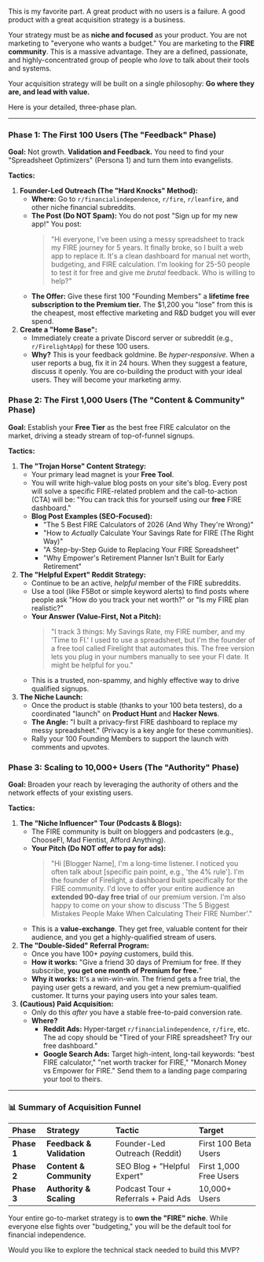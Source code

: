 This is my favorite part. A great product with no users is a failure. A good product with a great acquisition strategy is a business.

Your strategy must be as **niche and focused** as your product. You are not marketing to "everyone who wants a budget." You are marketing to the **FIRE community**. This is a massive advantage. They are a defined, passionate, and highly-concentrated group of people who _love_ to talk about their tools and systems.

Your acquisition strategy will be built on a single philosophy: **Go where they are, and lead with value.**

Here is your detailed, three-phase plan.

---

### Phase 1: The First 100 Users (The "Feedback" Phase)

**Goal:** Not growth. **Validation and Feedback.** You need to find your "Spreadsheet Optimizers" (Persona 1) and turn them into evangelists.

**Tactics:**

1.  **Founder-Led Outreach (The "Hard Knocks" Method):**
    - **Where:** Go to `r/financialindependence`, `r/fire`, `r/leanfire`, and other niche financial subreddits.
    - **The Post (Do NOT Spam):** You do not post "Sign up for my new app!" You post:
      > "Hi everyone, I've been using a messy spreadsheet to track my FIRE journey for 5 years. It finally broke, so I built a web app to replace it. It's a clean dashboard for manual net worth, budgeting, and FIRE calculation. I'm looking for 25-50 people to test it for free and give me _brutal_ feedback. Who is willing to help?"
    - **The Offer:** Give these first 100 "Founding Members" a **lifetime free subscription to the Premium tier.** The $1,200 you "lose" from this is the cheapest, most effective marketing and R&D budget you will ever spend.
2.  **Create a "Home Base":**
    - Immediately create a private Discord server or subreddit (e.g., `r/FirelightApp`) for these 100 users.
    - **Why?** This is your feedback goldmine. Be _hyper-responsive_. When a user reports a bug, fix it in 24 hours. When they suggest a feature, discuss it openly. You are co-building the product with your ideal users. They will become your marketing army.

### Phase 2: The First 1,000 Users (The "Content & Community" Phase)

**Goal:** Establish your **Free Tier** as the best free FIRE calculator on the market, driving a steady stream of top-of-funnel signups.

**Tactics:**

1.  **The "Trojan Horse" Content Strategy:**
    - Your primary lead magnet is your **Free Tool**.
    - You will write high-value blog posts on your site's blog. Every post will solve a specific FIRE-related problem and the call-to-action (CTA) will be: "You can track this for yourself using our **free** FIRE dashboard."
    - **Blog Post Examples (SEO-Focused):**
      - "The 5 Best FIRE Calculators of 2026 (And Why They're Wrong)"
      - "How to _Actually_ Calculate Your Savings Rate for FIRE (The Right Way)"
      - "A Step-by-Step Guide to Replacing Your FIRE Spreadsheet"
      - "Why Empower's Retirement Planner Isn't Built for Early Retirement"
2.  **The "Helpful Expert" Reddit Strategy:**
    - Continue to be an active, _helpful_ member of the FIRE subreddits.
    - Use a tool (like F5Bot or simple keyword alerts) to find posts where people ask "How do you track your net worth?" or "Is my FIRE plan realistic?"
    - **Your Answer (Value-First, Not a Pitch):**
      > "I track 3 things: My Savings Rate, my FIRE number, and my 'Time to FI.' I used to use a spreadsheet, but I'm the founder of a free tool called Firelight that automates this. The free version lets you plug in your numbers manually to see your FI date. It might be helpful for you."
    - This is a trusted, non-spammy, and highly effective way to drive qualified signups.
3.  **The Niche Launch:**
    - Once the product is stable (thanks to your 100 beta testers), do a coordinated "launch" on **Product Hunt** and **Hacker News**.
    - **The Angle:** "I built a privacy-first FIRE dashboard to replace my messy spreadsheet." (Privacy is a key angle for these communities).
    - Rally your 100 Founding Members to support the launch with comments and upvotes.

### Phase 3: Scaling to 10,000+ Users (The "Authority" Phase)

**Goal:** Broaden your reach by leveraging the authority of others and the network effects of your existing users.

**Tactics:**

1.  **The "Niche Influencer" Tour (Podcasts & Blogs):**
    - The FIRE community is built on bloggers and podcasters (e.g., ChooseFI, Mad Fientist, Afford Anything).
    - **Your Pitch (Do NOT offer to pay for ads):**
      > "Hi [Blogger Name], I'm a long-time listener. I noticed you often talk about [specific pain point, e.g., 'the 4% rule']. I'm the founder of Firelight, a dashboard built specifically for the FIRE community. I'd love to offer your entire audience an **extended 90-day free trial** of our premium version. I'm also happy to come on your show to discuss 'The 5 Biggest Mistakes People Make When Calculating Their FIRE Number'."
    - This is a **value-exchange**. They get free, valuable content for their audience, and you get a highly-qualified stream of users.
2.  **The "Double-Sided" Referral Program:**
    - Once you have 100+ _paying_ customers, build this.
    - **How it works:** "Give a friend 30 days of Premium for free. If they subscribe, **you get one month of Premium for free.**"
    - **Why it works:** It's a win-win-win. The friend gets a free trial, the paying user gets a reward, and you get a new premium-qualified customer. It turns your paying users into your sales team.
3.  **(Cautious) Paid Acquisition:**
    - Only do this _after_ you have a stable free-to-paid conversion rate.
    - **Where?**
      - **Reddit Ads:** Hyper-target `r/financialindependence`, `r/fire`, etc. The ad copy should be "Tired of your FIRE spreadsheet? Try our free dashboard."
      - **Google Search Ads:** Target high-intent, long-tail keywords: "best FIRE calculator," "net worth tracker for FIRE," "Monarch Money vs Empower for FIRE." Send them to a landing page comparing your tool to theirs.

---

### 📊 Summary of Acquisition Funnel

| Phase       | Strategy                  | Tactic                              | Target                 |
| :---------- | :------------------------ | :---------------------------------- | :--------------------- |
| **Phase 1** | **Feedback & Validation** | Founder-Led Outreach (Reddit)       | First 100 Beta Users   |
| **Phase 2** | **Content & Community**   | SEO Blog + "Helpful Expert"         | First 1,000 Free Users |
| **Phase 3** | **Authority & Scaling**   | Podcast Tour + Referrals + Paid Ads | 10,000+ Users          |

Your entire go-to-market strategy is to **own the "FIRE" niche**. While everyone else fights over "budgeting," you will be the default tool for financial independence.

Would you like to explore the technical stack needed to build this MVP?

